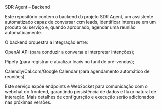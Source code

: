 SDR Agent – Backend

Este repositório contém o backend do projeto SDR Agent, um assistente automatizado capaz de conversar com leads, identificar interesse em um produto ou serviço e, quando apropriado, agendar uma reunião automaticamente.

O backend orquestra a integração entre:

OpenAI API (para conduzir a conversa e interpretar intenções);

Pipefy (para registrar e atualizar leads no funil de pré-vendas);

Calendly/Cal.com/Google Calendar (para agendamento automático de reuniões).

Este serviço expõe endpoints e WebSocket para comunicação com o webchat do frontend, garantindo persistência de dados e fluxo natural de interação.
Mais detalhes de configuração e execução serão adicionados nas próximas versões.